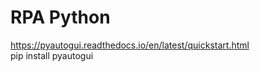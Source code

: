 # RPA Python
<!-- https://www.youtube.com/watch?v=MeOUl7ZjJRM -->

https://pyautogui.readthedocs.io/en/latest/quickstart.html<br>
pip install pyautogui
